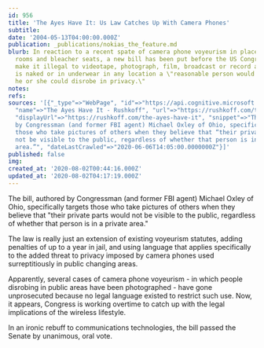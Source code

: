 ```yaml
---
id: 956
title: 'The Ayes Have It: Us Law Catches Up With Camera Phones'
subtitle: 
date: '2004-05-13T04:00:00.000Z'
publication: _publications/nokias_the_feature.md
blurb: In reaction to a recent spate of camera phone voyeurism in places like locker
  rooms and bleacher seats, a new bill has been put before the US Congress that would
  make it illegal to videotape, photograph, film, broadcast or record a person who
  is naked or in underwear in any location a \"reasonable person would believe that
  he or she could disrobe in privacy.\"
notes: 
refs: 
sources: '[{"_type"=>"WebPage", "id"=>"https://api.cognitive.microsoft.com/api/v7/#WebPages.0",
  "name"=>"The Ayes Have It - Rushkoff", "url"=>"https://rushkoff.com/the-ayes-have-it/",
  "displayUrl"=>"https://rushkoff.com/the-ayes-have-it", "snippet"=>"The bill, authored
  by Congressman (and former FBI agent) Michael Oxley of Ohio, specifically targets
  those who take pictures of others when they believe that “their private parts would
  not be visible to the public, regardless of whether that person is in a private
  area.”", "dateLastCrawled"=>"2020-06-06T14:05:00.0000000Z"}]'
published: false
img: 
created_at: '2020-08-02T00:44:16.000Z'
updated_at: '2020-08-02T04:17:19.000Z'
---
```

The bill, authored by Congressman (and former FBI agent) Michael Oxley of Ohio, specifically targets those who take pictures of others when they believe that "their private parts would not be visible to the public, regardless of whether that person is in a private area."

The law is really just an extension of existing voyeurism statutes, adding penalties of up to a year in jail, and using language that applies specifically to the added threat to privacy imposed by camera phones used surreptitiously in public changing areas.

Apparently, several cases of camera phone voyeurism - in which people disrobing in public areas have been photographed - have gone unprosecuted because no legal language existed to restrict such use. Now, it appears, Congress is working overtime to catch up with the legal implications of the wireless lifestyle.

In an ironic rebuff to communications technologies, the bill passed the Senate by unanimous, oral vote.
